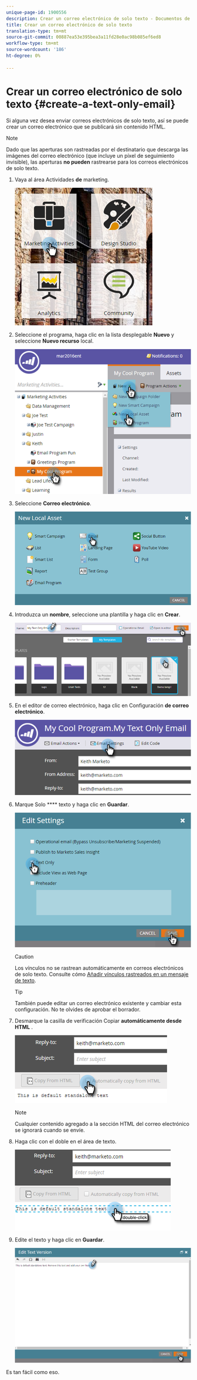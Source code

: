 ```yaml
---
unique-page-id: 1900556
description: Crear un correo electrónico de solo texto - Documentos de marketing - Documentación del producto
title: Crear un correo electrónico de solo texto
translation-type: tm+mt
source-git-commit: 00887ea53e395bea3a11fd28e0ac98b085ef6ed8
workflow-type: tm+mt
source-wordcount: '186'
ht-degree: 0%

---
```



# Crear un correo electrónico de solo texto {#create-a-text-only-email}

Si alguna vez desea enviar correos electrónicos de solo texto, así se puede crear un correo electrónico que se publicará sin contenido HTML.

>[!NOTE]
>
>Dado que las aperturas son rastreadas por el destinatario que descarga las imágenes del correo electrónico (que incluye un píxel de seguimiento invisible), las aperturas **no pueden** rastrearse para los correos electrónicos de solo texto.

1. Vaya al área Actividades **de** marketing.

   ![](assets/one-1.png)

1. Seleccione el programa, haga clic en la lista desplegable **Nuevo** y seleccione **Nuevo recurso** local.

   ![](assets/two-1.png)

1. Seleccione **Correo electrónico**.

   ![](assets/three-1.png)

1. Introduzca un **nombre**, seleccione una plantilla y haga clic en **Crear**.

   ![](assets/four-1.png)

1. En el editor de correo electrónico, haga clic en Configuración **de correo electrónico**.

   ![](assets/five.png)

1. Marque Solo **** texto y haga clic en **Guardar**.

   ![](assets/six.png)

   >[!CAUTION]
   >
   >Los vínculos no se rastrean automáticamente en correos electrónicos de solo texto. Consulte cómo [Añadir vínculos rastreados en un mensaje de texto](../../../../product-docs/email-marketing/general/functions-in-the-editor/add-tracked-links-to-a-text-email.md).

   >[!TIP]
   >
   >También puede editar un correo electrónico existente y cambiar esta configuración. No te olvides de aprobar el borrador.

1. Desmarque la casilla de verificación Copiar **automáticamente desde HTML** .

   ![](assets/seven.png)

   >[!NOTE]
   >
   >Cualquier contenido agregado a la sección HTML del correo electrónico se ignorará cuando se envíe.

1. Haga clic con el doble en el área de texto.

   ![](assets/eight.png)

1. Edite el texto y haga clic en **Guardar**.

   ![](assets/nine.png)

Es tan fácil como eso.
